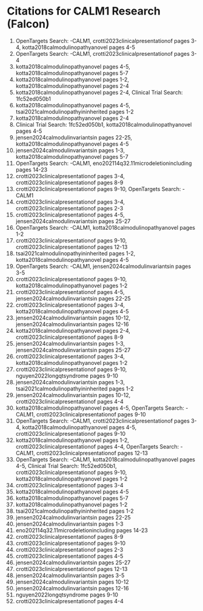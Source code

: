 # Citations for CALM1 Research (Falcon)

1. OpenTargets Search: -CALM1, crotti2023clinicalpresentationof pages 3-4, kotta2018calmodulinopathyanovel pages 4-5
2. OpenTargets Search: -CALM1, crotti2023clinicalpresentationof pages 3-4
3. kotta2018calmodulinopathyanovel pages 4-5, kotta2018calmodulinopathyanovel pages 5-7
4. kotta2018calmodulinopathyanovel pages 1-2, kotta2018calmodulinopathyanovel pages 2-4
5. kotta2018calmodulinopathyanovel pages 2-4, Clinical Trial Search: 1fc52ed050b1
6. kotta2018calmodulinopathyanovel pages 4-5, tsai2021calmodulinopathyininherited pages 1-2
7. kotta2018calmodulinopathyanovel pages 2-4
8. Clinical Trial Search: 1fc52ed050b1, kotta2018calmodulinopathyanovel pages 4-5
9. jensen2024calmodulinvariantsin pages 22-25, kotta2018calmodulinopathyanovel pages 4-5
10. jensen2024calmodulinvariantsin pages 1-3, kotta2018calmodulinopathyanovel pages 5-7
11. OpenTargets Search: -CALM1, eno202114q32.11microdeletionincluding pages 14-23
12. crotti2023clinicalpresentationof pages 3-4, crotti2023clinicalpresentationof pages 8-9
13. crotti2023clinicalpresentationof pages 9-10, OpenTargets Search: -CALM1
14. crotti2023clinicalpresentationof pages 3-4, crotti2023clinicalpresentationof pages 2-3
15. crotti2023clinicalpresentationof pages 4-5, jensen2024calmodulinvariantsin pages 25-27
16. OpenTargets Search: -CALM1, kotta2018calmodulinopathyanovel pages 1-2
17. crotti2023clinicalpresentationof pages 9-10, crotti2023clinicalpresentationof pages 12-13
18. tsai2021calmodulinopathyininherited pages 1-2, kotta2018calmodulinopathyanovel pages 4-5
19. OpenTargets Search: -CALM1, jensen2024calmodulinvariantsin pages 3-5
20. crotti2023clinicalpresentationof pages 9-10, kotta2018calmodulinopathyanovel pages 1-2
21. crotti2023clinicalpresentationof pages 4-5, jensen2024calmodulinvariantsin pages 22-25
22. crotti2023clinicalpresentationof pages 3-4, kotta2018calmodulinopathyanovel pages 4-5
23. jensen2024calmodulinvariantsin pages 10-12, jensen2024calmodulinvariantsin pages 12-16
24. kotta2018calmodulinopathyanovel pages 2-4, crotti2023clinicalpresentationof pages 8-9
25. jensen2024calmodulinvariantsin pages 1-3, jensen2024calmodulinvariantsin pages 25-27
26. crotti2023clinicalpresentationof pages 3-4, kotta2018calmodulinopathyanovel pages 1-2
27. crotti2023clinicalpresentationof pages 9-10, nguyen2022longqtsyndrome pages 9-10
28. jensen2024calmodulinvariantsin pages 1-3, tsai2021calmodulinopathyininherited pages 1-2
29. jensen2024calmodulinvariantsin pages 10-12, crotti2023clinicalpresentationof pages 4-4
30. kotta2018calmodulinopathyanovel pages 4-5, OpenTargets Search: -CALM1, crotti2023clinicalpresentationof pages 9-10
31. OpenTargets Search: -CALM1, crotti2023clinicalpresentationof pages 3-4, kotta2018calmodulinopathyanovel pages 4-5, crotti2023clinicalpresentationof pages 9-10
32. kotta2018calmodulinopathyanovel pages 1-2, crotti2023clinicalpresentationof pages 4-4, OpenTargets Search: -CALM1, crotti2023clinicalpresentationof pages 12-13
33. OpenTargets Search: -CALM1, kotta2018calmodulinopathyanovel pages 4-5, Clinical Trial Search: 1fc52ed050b1, crotti2023clinicalpresentationof pages 9-10, kotta2018calmodulinopathyanovel pages 1-2
34. crotti2023clinicalpresentationof pages 3-4
35. kotta2018calmodulinopathyanovel pages 4-5
36. kotta2018calmodulinopathyanovel pages 5-7
37. kotta2018calmodulinopathyanovel pages 1-2
38. tsai2021calmodulinopathyininherited pages 1-2
39. jensen2024calmodulinvariantsin pages 22-25
40. jensen2024calmodulinvariantsin pages 1-3
41. eno202114q32.11microdeletionincluding pages 14-23
42. crotti2023clinicalpresentationof pages 8-9
43. crotti2023clinicalpresentationof pages 9-10
44. crotti2023clinicalpresentationof pages 2-3
45. crotti2023clinicalpresentationof pages 4-5
46. jensen2024calmodulinvariantsin pages 25-27
47. crotti2023clinicalpresentationof pages 12-13
48. jensen2024calmodulinvariantsin pages 3-5
49. jensen2024calmodulinvariantsin pages 10-12
50. jensen2024calmodulinvariantsin pages 12-16
51. nguyen2022longqtsyndrome pages 9-10
52. crotti2023clinicalpresentationof pages 4-4
